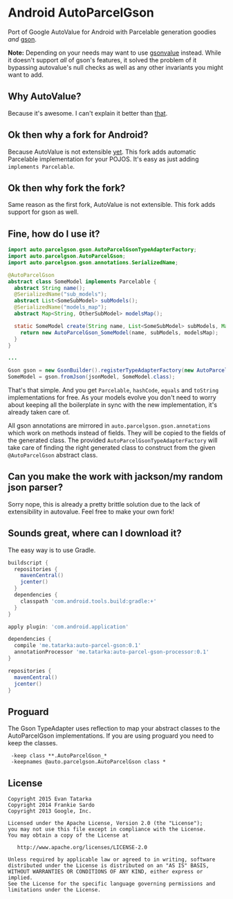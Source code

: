 Android AutoParcelGson
============

Port of Google AutoValue for Android with Parcelable generation goodies _and_ [gson](https://code.google.com/p/google-gson/).

**Note:** Depending on your needs may want to use [gsonvalue](https://github.com/evant/gsonvalue) instead. While it doesn't support *all* of gson's features, it solved the problem of it bypassing autovalue's null checks as well as any other invariants you might want to add.

Why AutoValue?
--------

Because it's awesome.
I can't explain it better than [that](https://github.com/google/auto/tree/master/value).

Ok then why a fork for Android?
--------

Because AutoValue is not extensible [yet](https://github.com/google/auto/pull/87). This fork adds automatic Parcelable implementation for your POJOS. It's easy as just adding `implements Parcelable`.

Ok then why fork the fork?
--------

Same reason as the first fork, AutoValue is not extensible. This fork adds support for gson as well.


Fine, how do I use it?
--------

```java
import auto.parcelgson.gson.AutoParcelGsonTypeAdapterFactory;
import auto.parcelgson.AutoParcelGson;
import auto.parcelgson.gson.annotations.SerializedName;

@AutoParcelGson
abstract class SomeModel implements Parcelable {
  abstract String name();
  @SerializedName("sub_models");
  abstract List<SomeSubModel> subModels();
  @SerializedName("models_map");
  abstract Map<String, OtherSubModel> modelsMap();

  static SomeModel create(String name, List<SomeSubModel> subModels, Map<String, OtherSubModel> modelsMap) {
    return new AutoParcelGson_SomeModel(name, subModels, modelsMap);
  }
}

...

Gson gson = new GsonBuilder().registerTypeAdapterFactory(new AutoParcelGsonTypeAdapterFactory()).create();
SomeModel = gson.fromJson(jsonModel, SomeModel.class);
```

That's that simple. And you get `Parcelable`, `hashCode`, `equals` and `toString` implementations for free.
As your models evolve you don't need to worry about keeping all the boilerplate in sync with the new implementation, it's already taken care of.

All gson annotations are mirrored in `auto.parcelgson.gson.annotations` which work on methods instead of fields. They will be copied to the fields of the generated class. The provided `AutoParcelGsonTypeAdapterFactory` will take care of finding the right generated class to construct from the given `@AutoParcelGson` abstract class.

Can you make the work with jackson/my random json parser?
--------

Sorry nope, this is already a pretty brittle solution due to the lack of extensibility in autovalue. Feel free to make your own fork!

Sounds great, where can I download it?
--------

The easy way is to use Gradle.

```groovy
buildscript {
  repositories {
    mavenCentral()
    jcenter()
  }
  dependencies {
    classpath 'com.android.tools.build:gradle:+'
  }
}

apply plugin: 'com.android.application'

dependencies {
  compile 'me.tatarka:auto-parcel-gson:0.1'
  annotationProcessor 'me.tatarka:auto-parcel-gson-processor:0.1'
}

repositories {
  mavenCentral()
  jcenter()
}
```

Proguard
--------
The Gson TypeAdapter uses reflection to map your abstract classes to the AutoParcelGson implementations. If you are using proguard you need to keep the classes.
```
 -keep class **.AutoParcelGson_*
 -keepnames @auto.parcelgson.AutoParcelGson class *
 ```

License
-------

    Copyright 2015 Evan Tatarka
    Copyright 2014 Frankie Sardo
    Copyright 2013 Google, Inc.

    Licensed under the Apache License, Version 2.0 (the "License");
    you may not use this file except in compliance with the License.
    You may obtain a copy of the License at

       http://www.apache.org/licenses/LICENSE-2.0

    Unless required by applicable law or agreed to in writing, software
    distributed under the License is distributed on an "AS IS" BASIS,
    WITHOUT WARRANTIES OR CONDITIONS OF ANY KIND, either express or implied.
    See the License for the specific language governing permissions and
    limitations under the License.
